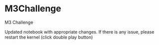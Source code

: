 # M3Challenge
M3 Challenge

Updated notebook with appropriate changes. If there is any issue, please restart the kernel (click double play button)

